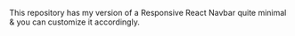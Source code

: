 This repository has my version of a Responsive React Navbar quite minimal & you can customize it accordingly.

